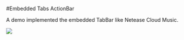 #Embedded Tabs ActionBar

A demo implemented the embedded TabBar like Netease Cloud Music.


![](https://github.com/archieyang/archieyang.github.com/blob/master/images/styled-embedded-tabs.gif)
